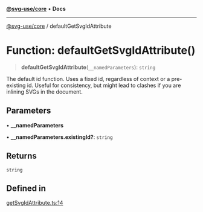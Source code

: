 [**@svg-use/core**](../README.md) • **Docs**

---

[@svg-use/core](../README.md) / defaultGetSvgIdAttribute

# Function: defaultGetSvgIdAttribute()

> **defaultGetSvgIdAttribute**(`__namedParameters`): `string`

The default id function. Uses a fixed id, regardless of context or a
pre-existing id. Useful for consistency, but might lead to clashes if you are
inlining SVGs in the document.

## Parameters

• **\_\_namedParameters**

• **\_\_namedParameters.existingId?**: `string`

## Returns

`string`

## Defined in

[getSvgIdAttribute.ts:14](https://github.com/fpapado/svg-use/blob/31bdbf817fed6f833319eb6d8ff0a7093c11f6f2/packages/core/src/getSvgIdAttribute.ts#L14)
